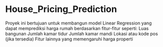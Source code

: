 # House_Pricing_Prediction
Proyek ini bertujuan untuk membangun model Linear Regression yang dapat memprediksi harga rumah berdasarkan fitur-fitur seperti:  Luas bangunan  Jumlah kamar tidur  Jumlah kamar mandi  Lokasi atau kode pos (jika tersedia)  Fitur lainnya yang memengaruhi harga properti
